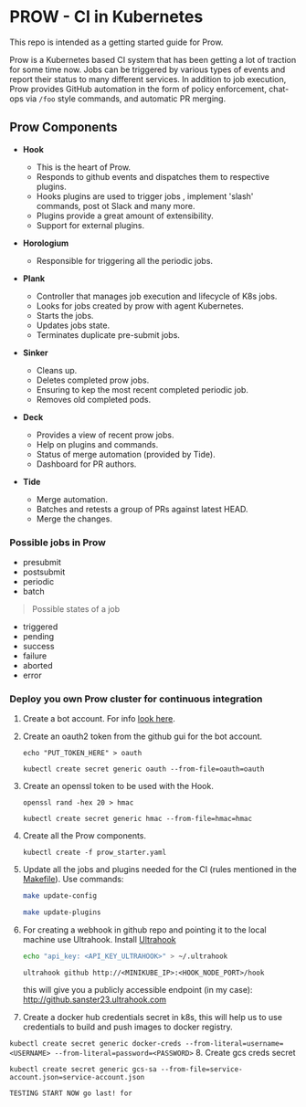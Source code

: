# PROW - CI in Kubernetes

This repo is intended as a getting started guide for Prow.

Prow is a Kubernetes based CI system that has been getting a lot of traction for some time now.
Jobs can be triggered by various types of events and report their status to
many different services. In addition to job execution, Prow provides GitHub automation in the form of policy
enforcement, chat-ops via `/foo` style commands, and automatic PR merging.

## Prow Components

* **Hook**
  * This is the heart of Prow.
  * Responds to github events and dispatches them to respective plugins.
  * Hooks plugins are used to trigger jobs , implement 'slash' commands, post ot Slack and many more.
  * Plugins provide a great amount of extensibility.
  * Support for external plugins.

* **Horologium**
  * Responsible for triggering all the periodic jobs.

* **Plank**
  * Controller that manages job execution and lifecycle of K8s jobs.
  * Looks for jobs created by prow with agent Kubernetes.
  * Starts the jobs.
  * Updates jobs state.
  * Terminates duplicate pre-submit jobs.

* **Sinker**
  * Cleans up.
  * Deletes completed prow jobs.
  * Ensuring to kep the most recent completed periodic job.
  * Removes old completed pods.

* **Deck**
  * Provides a view of recent prow jobs.
  * Help on plugins and commands.
  * Status of merge automation (provided by Tide).
  * Dashboard for PR authors.

* **Tide**
  * Merge automation.
  * Batches and retests a group of PRs against latest HEAD.
  * Merge the changes.

### Possible jobs in Prow

* presubmit
* postsubmit
* periodic
* batch

> Possible states of a job

* triggered
* pending
* success
* failure
* aborted
* error

### Deploy you own Prow cluster for continuous integration

1. Create a bot account. For info [look here](https://stackoverflow.com/questions/29177623/what-is-a-bot-account-on-github).

2. Create an oauth2 token from the github gui for the bot account.  

    `echo "PUT_TOKEN_HERE" > oauth`

    `kubectl create secret generic oauth --from-file=oauth=oauth`

3. Create an openssl token to be used with the Hook.

    `openssl rand -hex 20 > hmac`

    `kubectl create secret generic hmac --from-file=hmac=hmac`

4. Create all the Prow components.

    `kubectl create -f prow_starter.yaml`

5. Update all the jobs and plugins needed for the CI (rules mentioned in the [Makefile](https://github.com/sanster23/k8s-prow-guide/blob/master/Makefile)).
    Use commands:

    ```bash
    make update-config

    make update-plugins
    ```

6. For creating a webhook in github repo and pointing it to the local machine use Ultrahook.
    Install [Ultrahook](http://www.ultrahook.com/)

    ```bash
    echo "api_key: <API_KEY_ULTRAHOOK>" > ~/.ultrahook
    ```

    `ultrahook github http://<MINIKUBE_IP>:<HOOK_NODE_PORT>/hook`

    this will give you a publicly accessible endpoint (in my case): <http://github.sanster23.ultrahook.com>

7. Create a docker hub credentials secret in k8s, this will help us to use credentials to build and push images to docker registry.

  `kubectl create secret generic docker-creds --from-literal=username=<USERNAME> --from-literal=password=<PASSWORD>`
8. Create gcs creds secret

   `kubectl create secret generic gcs-sa --from-file=service-account.json=service-account.json`

   ```
TESTING START NOW go last! for

   ```
